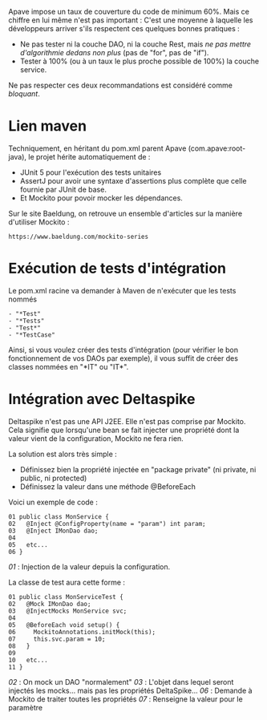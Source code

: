 Apave impose un taux de couverture du code de minimum 60%. Mais ce chiffre en lui même n'est pas important : C'est une moyenne à laquelle les développeurs arriver s'ils respectent ces quelques bonnes pratiques :

- Ne pas tester ni la couche DAO, ni la couche Rest, mais *ne pas mettre d'algorithmie dedans non plus* (pas de "for", pas de "if").
- Tester à 100% (ou à un taux le plus proche possible de 100%) la couche service.

Ne pas respecter ces deux recommandations est considéré comme *bloquant*.

# Lien maven

Techniquement, en héritant du pom.xml parent Apave (com.apave:root-java), le projet hérite automatiquement de :

- JUnit 5 pour l'exécution des tests unitaires
- AssertJ pour avoir une syntaxe d'assertions plus complète que celle fournie par JUnit de base.
- Et Mockito pour povoir mocker les dépendances.

Sur le site Baeldung, on retrouve un ensemble d'articles sur la manière d'utiliser Mockito :

    https://www.baeldung.com/mockito-series

# Exécution de tests d'intégration

Le pom.xml racine va demander à Maven de n'exécuter que les tests nommés 

    - "*Test"
    - "*Tests"
    - "Test*"
    - "*TestCase"

Ainsi, si vous voulez créer des tests d'intégration (pour vérifier le bon fonctionnement de vos DAOs par exemple), il vous suffit de créer des classes nommées en "\*IT" ou "IT\*".

# Intégration avec Deltaspike

Deltaspike n'est pas une API J2EE. Elle n'est pas comprise par Mockito. Cela signifie que lorsqu'une bean se fait injecter une propriété dont la valeur vient de la configuration, Mockito ne fera rien.

La solution est alors très simple : 

- Définissez bien la propriété injectée en "package private" (ni private, ni public, ni protected)
- Définissez la valeur dans une méthode @BeforeEach

Voici un exemple de code :

    01 public class MonService {
    02   @Inject @ConfigProperty(name = "param") int param;
    03   @Inject IMonDao dao;
    04
    05   etc...
    06 }

*01* : Injection de la valeur depuis la configuration.

La classe de test aura cette forme :

    01 public class MonServiceTest {
    02   @Mock IMonDao dao;
    03   @InjectMocks MonService svc;
    04
    05   @BeforeEach void setup() {
    06     MockitoAnnotations.initMock(this);
    07     this.svc.param = 10;
    08   }
    09
    10   etc...
    11 }

*02* : On mock un DAO "normalement"
*03* : L'objet dans lequel seront injectés les mocks... mais pas les propriétés DeltaSpike...
*06* : Demande à Mockito de traiter toutes les propriétés
*07* : Renseigne la valeur pour le paramètre
